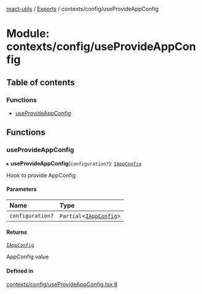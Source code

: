 [react-utils](../README.md) / [Exports](../modules.md) / contexts/config/useProvideAppConfig

# Module: contexts/config/useProvideAppConfig

## Table of contents

### Functions

- [useProvideAppConfig](contexts_config_useProvideAppConfig.md#useprovideappconfig)

## Functions

### useProvideAppConfig

▸ **useProvideAppConfig**(`configuration?`): [`IAppConfig`](contexts_config_IAppConfig.md#iappconfig)

Hook to provide AppConfig

#### Parameters

| Name | Type |
| :------ | :------ |
| `configuration?` | `Partial`<[`IAppConfig`](contexts_config_IAppConfig.md#iappconfig)\> |

#### Returns

[`IAppConfig`](contexts_config_IAppConfig.md#iappconfig)

AppConfig value

#### Defined in

[contexts/config/useProvideAppConfig.tsx:8](https://github.com/mts88/react-utils/blob/81dab9f/lib/contexts/config/useProvideAppConfig.tsx#L8)
